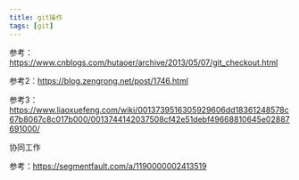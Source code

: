 ```yaml
---
title: git操作
tags: [git]
---
```


参考：https://www.cnblogs.com/hutaoer/archive/2013/05/07/git_checkout.html

参考2：https://blog.zengrong.net/post/1746.html

参考3：https://www.liaoxuefeng.com/wiki/0013739516305929606dd18361248578c67b8067c8c017b000/0013744142037508cf42e51debf49668810645e02887691000/

协同工作

参考：https://segmentfault.com/a/1190000002413519